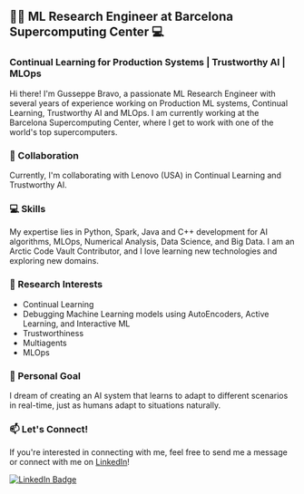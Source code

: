 ## 👨‍💻 ML Research Engineer at Barcelona Supercomputing Center 💻
### Continual Learning for Production Systems | Trustworthy AI | MLOps

Hi there! I'm Gusseppe Bravo, a passionate ML Research Engineer with several years of experience working on Production ML systems, Continual Learning, Trustworthy AI and MLOps. I am currently working at the Barcelona Supercomputing Center, where I get to work with one of the world's top supercomputers.

### 🤝 Collaboration
Currently, I'm collaborating with Lenovo (USA) in Continual Learning and Trustworthy AI.

### 💻 Skills
My expertise lies in Python, Spark, Java and C++ development for AI algorithms, MLOps, Numerical Analysis, Data Science, and Big Data. I am an Arctic Code Vault Contributor, and I love learning new technologies and exploring new domains.

### 🔬 Research Interests
- Continual Learning
- Debugging Machine Learning models using AutoEncoders, Active Learning, and Interactive ML
- Trustworthiness
- Multiagents
- MLOps

### 🌟 Personal Goal
I dream of creating an AI system that learns to adapt to different scenarios in real-time, just as humans adapt to situations naturally.

### 📫 Let's Connect!
If you're interested in connecting with me, feel free to send me a message or connect with me on [LinkedIn](https://www.linkedin.com/in/gusseppebravo/)!

[![LinkedIn Badge](https://img.shields.io/badge/LinkedIn--_.svg?style=social&logo=linkedin)](https://www.linkedin.com/in/gusseppebravo/)
